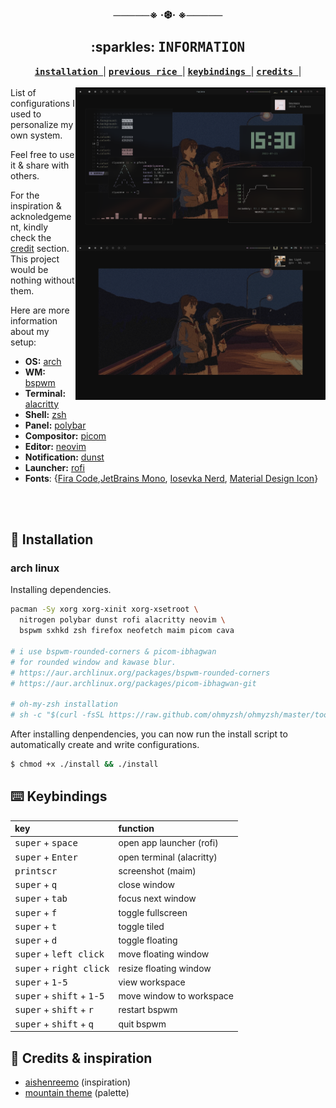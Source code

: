 <div align="center">
  <h3>─────※ ·❆· ※─────</h3>
</div>

<div align="center">
  <h2>:sparkles: <samp>INFORMATION </samp> </h2>
  <a href="https://github.com/riyuzenn/dotfiles#construction-installation"><b><samp> installation </samp></b></a> |
  <a href="https://github.com/riyuzenn/dotfiles/tree/f0fda40e80981fe46e552cc5f03195759f787c31"><b><samp> previous rice </samp></b></a> |
  <a href="https://github.com/riyuzenn/dotfiles#keyboard-keybindings"><b><samp> keybindings </samp></b></a> |
  <a href="https://github.com/riyuzenn/dotfiles#scroll-credits--inspiration"><b><samp> credits </samp></b></a> |
</div>
  <br>

   <img src="assets/showcase.png" alt="Rice Showcase" align="right" width="400px">
   List of configurations I used to personalize my own system.  
   
   Feel free to use it & share with others.
   
   For the inspiration & acknoledgement, kindly check the [credit](https://github.com/riyuzenn/dotfiles#credits--inspiration)
   section. This project would be nothing without them. 
   
   Here are more information about my setup:

   - **OS:** [arch](https://archlinux.org)
   - **WM:** [bspwm](https://github.com/baskerville/bspwm)
   - **Terminal:** [alacritty](https://github.com/alacritty/alacritty)
   - **Shell:** [zsh](https://www.zsh.org/)
   - **Panel:** [polybar](https://github.com/polybar/polybar)
   - **Compositor:** [picom](https://github.com/ibhagwan/picom)
   - **Editor:** [neovim](https://github.com/neovim/neovim)
   - **Notification:** [dunst](https://github.com/dunst-project/dunst)
   - **Launcher:** [rofi](https://github.com/davatorium/rofi)
  - **Fonts**: {[Fira Code](https://github.com/tonsky/FiraCode),[JetBrains Mono](https://github.com/JetBrains/JetBrainsMono), [Iosevka Nerd](https://github.com/ryanoasis/nerd-fonts/tree/master/patched-fonts/Iosevka), [Material Design Icon](https://github.com/google/material-design-icons)}
  
<br></br>  

## :construction: Installation

### arch linux

Installing dependencies. 

```sh
pacman -Sy xorg xorg-xinit xorg-xsetroot \
  nitrogen polybar dunst rofi alacritty neovim \
  bspwm sxhkd zsh firefox neofetch maim picom cava
  
# i use bspwm-rounded-corners & picom-ibhagwan
# for rounded window and kawase blur.
# https://aur.archlinux.org/packages/bspwm-rounded-corners
# https://aur.archlinux.org/packages/picom-ibhagwan-git

# oh-my-zsh installation
# sh -c "$(curl -fsSL https://raw.github.com/ohmyzsh/ohmyzsh/master/tools/install.sh)"

```
After installing denpendencies, you can now run the install script to automatically
create and write configurations.

```sh
$ chmod +x ./install && ./install
```

## :keyboard: Keybindings
 key | function |
| :--- | :-------- |
| <kbd>super</kbd> + <kbd>space</kbd> | open app launcher (rofi) |
| <kbd>super</kbd> + <kbd>Enter</kbd> | open terminal (alacritty) |
| <kbd>printscr</kbd> | screenshot (maim) |
| <kbd>super</kbd> + <kbd>q</kbd> | close window |
| <kbd>super</kbd> + <kbd>tab</kbd> | focus next window |
| <kbd>super</kbd> + <kbd>f</kbd> | toggle fullscreen |
| <kbd>super</kbd> + <kbd>t</kbd> | toggle tiled |
| <kbd>super</kbd> + <kbd>d</kbd> | toggle floating |
| <kbd>super</kbd> + <kbd>left click</kbd> | move floating window |
| <kbd>super</kbd> + <kbd>right click</kbd> | resize floating window |
| <kbd>super</kbd> + <kbd>1</kbd>-<kbd>5</kbd> | view workspace | 
| <kbd>super</kbd> + <kbd>shift</kbd> + <kbd>1</kbd>-<kbd>5</kbd> | move window to workspace | 
| <kbd>super</kbd> + <kbd>shift</kbd> + <kbd>r</kbd> | restart bspwm |
| <kbd>super</kbd> + <kbd>shift</kbd> + <kbd>q</kbd> | quit bspwm |

## :scroll: Credits & inspiration

- [aishenreemo](https://github.com/aishenreemo) (inspiration)
- [mountain theme](https://github.com/mountain-theme) (palette) 

